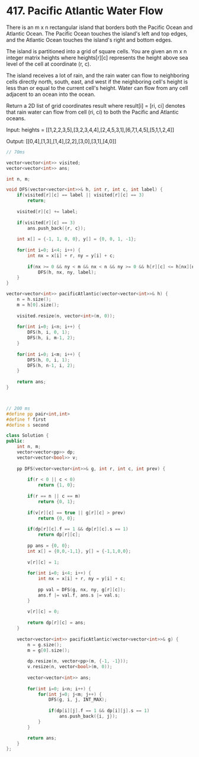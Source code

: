 # 417. Pacific Atlantic Water Flow

There is an m x n rectangular island that borders both the Pacific Ocean and Atlantic Ocean. The Pacific Ocean touches the island's left and top edges, and the Atlantic Ocean touches the island's right and bottom edges.

The island is partitioned into a grid of square cells. You are given an m x n integer matrix heights where heights[r][c] represents the height above sea level of the cell at coordinate (r, c).

The island receives a lot of rain, and the rain water can flow to neighboring cells directly north, south, east, and west if the neighboring cell's height is less than or equal to the current cell's height. Water can flow from any cell adjacent to an ocean into the ocean.

Return a 2D list of grid coordinates result where result[i] = [ri, ci] denotes that rain water can flow from cell (ri, ci) to both the Pacific and Atlantic oceans.

Input: 
heights = [[1,2,2,3,5],[3,2,3,4,4],[2,4,5,3,1],[6,7,1,4,5],[5,1,1,2,4]]

Output: 
[[0,4],[1,3],[1,4],[2,2],[3,0],[3,1],[4,0]]

```cpp
// 70ms

vector<vector<int>> visited;
vector<vector<int>> ans;

int n, m;

void DFS(vector<vector<int>>& h, int r, int c, int label) {
    if(visited[r][c] == label || visited[r][c] == 3)
        return;
    
    visited[r][c] += label;
    
    if(visited[r][c] == 3)
        ans.push_back({r, c});
    
    int x[] = {-1, 1, 0, 0}, y[] = {0, 0, 1, -1};
    
    for(int i=0; i<4; i++) {
        int nx = x[i] + r, ny = y[i] + c;
        
        if(nx >= 0 && ny < m && nx < n && ny >= 0 && h[r][c] <= h[nx][ny])
            DFS(h, nx, ny, label);
    }
}

vector<vector<int>> pacificAtlantic(vector<vector<int>>& h) {
    n = h.size();
    m = h[0].size();
    
    visited.resize(n, vector<int>(m, 0));
    
    for(int i=0; i<n; i++) {
        DFS(h, i, 0, 1);
        DFS(h, i, m-1, 2);
    }
    
    for(int i=0; i<m; i++) {
        DFS(h, 0, i, 1);
        DFS(h, n-1, i, 2);
    }
    
    return ans;
}



// 200 ms
#define pp pair<int,int>
#define f first
#define s second

class Solution {
public:
    int n, m;
    vector<vector<pp>> dp;
    vector<vector<bool>> v;
    
    pp DFS(vector<vector<int>>& g, int r, int c, int prev) {
        
        if(r < 0 || c < 0)
            return {1, 0};
        
        if(r == n || c == m)
            return {0, 1};
        
        if(v[r][c] == true || g[r][c] > prev)
            return {0, 0};
        
        if(dp[r][c].f == 1 && dp[r][c].s == 1)
            return dp[r][c];
        
        pp ans = {0, 0};
        int x[] = {0,0,-1,1}, y[] = {-1,1,0,0};
        
        v[r][c] = 1;
        
        for(int i=0; i<4; i++) {
            int nx = x[i] + r, ny = y[i] + c;
            
            pp val = DFS(g, nx, ny, g[r][c]);
            ans.f |= val.f, ans.s |= val.s; 
        }
        
        v[r][c] = 0;
        
        return dp[r][c] = ans;
    }
    
    vector<vector<int>> pacificAtlantic(vector<vector<int>>& g) {
        n = g.size();
        m = g[0].size();
        
        dp.resize(n, vector<pp>(m, {-1, -1}));
        v.resize(n, vector<bool>(m, 0));
        
        vector<vector<int>> ans;
        
        for(int i=0; i<n; i++) {
            for(int j=0; j<m; j++) {    
                DFS(g, i, j, INT_MAX);
            
                if(dp[i][j].f == 1 && dp[i][j].s == 1)
                    ans.push_back({i, j});
            }
        }

        return ans;
    }
};

```